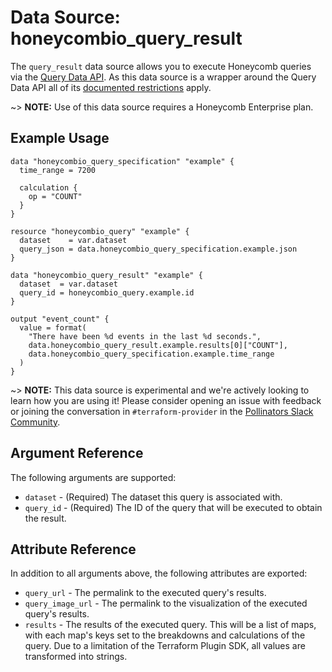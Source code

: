 # Data Source: honeycombio_query_result

The `query_result` data source allows you to execute Honeycomb queries via the [Query Data API](https://docs.honeycomb.io/api/query-results/).
As this data source is a wrapper around the Query Data API all of its [documented restrictions](https://docs.honeycomb.io/api/query-results/#api-restrictions) apply.

~> **NOTE:** Use of this data source requires a Honeycomb Enterprise plan.

## Example Usage

```hcl
data "honeycombio_query_specification" "example" {
  time_range = 7200

  calculation {
    op = "COUNT"
  }
}

resource "honeycombio_query" "example" {
  dataset    = var.dataset
  query_json = data.honeycombio_query_specification.example.json
}

data "honeycombio_query_result" "example" {
  dataset  = var.dataset
  query_id = honeycombio_query.example.id
}

output "event_count" {
  value = format(
    "There have been %d events in the last %d seconds.",
    data.honeycombio_query_result.example.results[0]["COUNT"],
    data.honeycombio_query_specification.example.time_range
  )
}
```

~> **NOTE:** This data source is experimental and we're actively looking to learn how you are using it! Please consider opening an issue with feedback or joining the conversation in `#terraform-provider` in the [Pollinators Slack Community](https://join.slack.com/t/honeycombpollinators/shared_invite/zt-xqexg936-dckd0l29wdE3WLmUs8Qvpg).

## Argument Reference

The following arguments are supported:

* `dataset` - (Required) The dataset this query is associated with.
* `query_id` - (Required) The ID of the query that will be executed to obtain the result.

## Attribute Reference

In addition to all arguments above, the following attributes are exported:

* `query_url` - The permalink to the executed query's results.
* `query_image_url` - The permalink to the visualization of the executed query's results.
* `results` - The results of the executed query. This will be a list of maps, with each map's keys set to the breakdowns and calculations of the query. Due to a limitation of the Terraform Plugin SDK, all values are transformed into strings.
